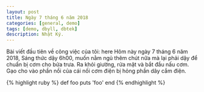 ```yaml
---
layout: post
title: Ngày 7 tháng 6 năm 2018
categories: [general, demo]
tags: [demo, dbyll, dbtek]
description: Nhật Ký.
---
```


Bài viết đầu tiên về công việc của tôi: here
Hôm này ngày 7 tháng 6 năm 2018, Sáng thức dậy 6h00, muốn nằm ngủ thêm chút nữa mà lại phải dậy để chuẩn bị cơm cho bửa trưa.
Ra khỏi giường, rửa mặt và bắt đầu nấu cơm. Gạo cho vào phần nồi của cái nối cơm điện bị hỏng phần dây cắm điện. 

{% highlight ruby %}
def foo
  puts 'foo'
end
{% endhighlight %}
